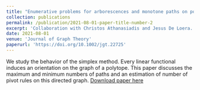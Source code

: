 ```yaml
---
title: "Enumerative problems for arborescences and monotone paths on polytopes"
collection: publications
permalink: /publication/2021-08-01-paper-title-number-2
excerpt: 'Collaboration with Christos Athanasiadis and Jesus De Loera.'
date: 2021-08-01
venue: 'Journal of Graph Theory'
paperurl: 'https://doi.org/10.1002/jgt.22725'
---
```

We study the behavior of the simplex method. Every linear functional induces an orientation on the graph of a polytope. This paper discusses the maximum and minimum numbers of paths and an estimation of number of pivot rules on this directed graph.
[Download paper here](https://arxiv.org/abs/2002.00999)

